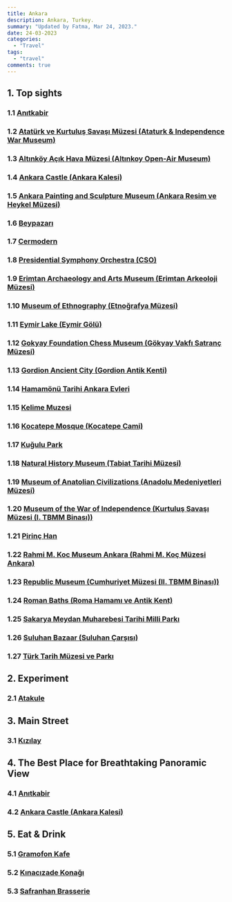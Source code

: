 ```yaml
---
title: Ankara
description: Ankara, Turkey.
summary: "Updated by Fatma, Mar 24, 2023."
date: 24-03-2023
categories:
  - "Travel"
tags:
  - "travel"
comments: true
---
```

## 1. Top sights

### 1.1 [Anıtkabir](https://goo.gl/maps/4LQ5wwFEfPRndv3g8)

### 1.2 [Atatürk ve Kurtuluş Savaşı Müzesi (Ataturk & Independence War Museum)](https://goo.gl/maps/hPBcSLveX6TtHg6K8)

### 1.3 [Altınköy Açık Hava Müzesi (Altınkoy Open-Air Museum)](https://goo.gl/maps/Rbjnt81YE6Fkcbtc9)

### 1.4 [Ankara Castle (Ankara Kalesi)](https://goo.gl/maps/T4QghUn4SmUM2eKa6)

### 1.5 [Ankara Painting and Sculpture Museum (Ankara Resim ve Heykel Müzesi)](https://goo.gl/maps/5FGA7m4jbqAbsgJ6A)

### 1.6 [Beypazarı](https://goo.gl/maps/UwdbM1fBhEpmZ655A)

### 1.7 [Cermodern](https://goo.gl/maps/TeyyQpLXmdjxQg2e7)

### 1.8 [Presidential Symphony Orchestra (CSO)](https://goo.gl/maps/CqKLvqp5fASCkpJ49)

### 1.9 [Erimtan Archaeology and Arts Museum (Erimtan Arkeoloji Müzesi)](https://goo.gl/maps/E4kokguKvRe8n3mJ8)

### 1.10 [Museum of Ethnography (Etnoğrafya Müzesi)](https://goo.gl/maps/a1RHREt8oaCuMo5v7)

### 1.11 [Eymir Lake (Eymir Gölü)](https://goo.gl/maps/6e871vXwymRuWvc99)

### 1.12 [Gokyay Foundation Chess Museum (Gökyay Vakfı Satranç Müzesi)](https://goo.gl/maps/b8eZfNMDmCSQrko29)

### 1.13 [Gordion Ancient City (Gordion Antik Kenti)](https://goo.gl/maps/Ww5KPBQJbqcfTpSD9)

### 1.14 [Hamamönü Tarihi Ankara Evleri](https://goo.gl/maps/5HiuntUejWYd8nyg9)

### 1.15 [Kelime Muzesi](https://goo.gl/maps/sH9QVvo6YRx75VGD6)

### 1.16 [Kocatepe Mosque (Kocatepe Cami)](https://goo.gl/maps/L9oBBjUBPdYuARDg8)

### 1.17 [Kuğulu Park](https://goo.gl/maps/RuoX6T3uhnEUeeae6)

### 1.18 [Natural History Museum (Tabiat Tarihi Müzesi)](https://goo.gl/maps/UdkgzAk5CzK1P7268)

### 1.19 [Museum of Anatolian Civilizations (Anadolu Medeniyetleri Müzesi)](https://g.page/anmedmuz?share)

### 1.20 [Museum of the War of Independence (Kurtuluş Savaşı Müzesi (I. TBMM Binası))](https://goo.gl/maps/ukGgLxQuzKTguH1G9)

### 1.21 [Pirinç Han](https://goo.gl/maps/ZhWzWtUGu59cmsy7A)

### 1.22 [Rahmi M. Koc Museum Ankara (Rahmi M. Koç Müzesi Ankara)](https://g.page/muzeler?share)

### 1.23 [Republic Museum (Cumhuriyet Müzesi (II. TBMM Binası))](https://goo.gl/maps/KEkceoNheMFRcVYj9)

### 1.24 [Roman Baths (Roma Hamamı ve Antik Kent)](https://goo.gl/maps/zvia62a35r8qkbLV6)

### 1.25 [Sakarya Meydan Muharebesi Tarihi Milli Parkı](https://goo.gl/maps/GGx6AeWHaTZEXeb79)

### 1.26 [Suluhan Bazaar (Suluhan Çarşısı)](https://g.page/Suluhan?share)

### 1.27 [Türk Tarih Müzesi ve Parkı](https://goo.gl/maps/gSRfwFooHCnHe3Fv9)

## 2. Experiment

### 2.1 [Atakule](https://goo.gl/maps/jW67oF2Ri6b3MHccA)

## 3. Main Street

### 3.1 [Kızılay](https://goo.gl/maps/xx2wZJ7UQ4WRNu6d6)

## 4. The Best Place for Breathtaking Panoramic View

### 4.1 [Anıtkabir](https://goo.gl/maps/4LQ5wwFEfPRndv3g8)

### 4.2 [Ankara Castle (Ankara Kalesi)](https://goo.gl/maps/T4QghUn4SmUM2eKa6)

## 5. Eat & Drink

### 5.1 [Gramofon Kafe](https://goo.gl/maps/z76pLiXae3b1MYv88)

### 5.2 [Kınacızade Konağı](https://g.page/kinacizadekonagi?share)

### 5.3 [Safranhan Brasserie](https://goo.gl/maps/iJ9WiVxgEWfCoetG9)
